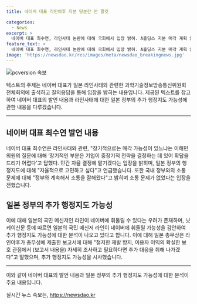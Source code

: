 ```yaml
---
title: 네이버 대표 라인야후 지분 당분간 안 팔것

categories:
  - News
excerpt: >
  네이버 대표 최수연, 라인사태 논란에 대해 국회에서 입장 밝혀. A홀딩스 지분 매각 계획 없다고 밝히며, 일본 총무성의 추가 행정지도 가능성도 언급. 최 대표는 라인야후의 자율적인 결정을 존중하며, 일본 정부와의 소통 문제는 없었다고 강조. 또한, 라인야후 관련 여야 의원들이 국정조사를 요구하는 상황이다.
feature_text: >
  네이버 대표 최수연, 라인사태 논란에 대해 국회에서 입장 밝혀. A홀딩스 지분 매각 계획 없다고 밝히며, 일본 총무성의 추가 행정지도 가능성도 언급. 최 대표는 라인야후의 자율적인 결정을 존중하며, 일본 정부와의 소통 문제는 없었다고 강조. 또한, 라인야후 관련 여야 의원들이 국정조사를 요구하는 상황이다.
image: 'https://newsdao.kr/res/images/meta/newsdao_breakingnews.jpg'
---
```


<p><img src="https://newsdao.kr/res/images/meta/newsdao_breakingnews.jpg" alt="pcversion 속보" /></p>

<p>텍스트의 주제는 네이버 대표가 일본 라인사태와 관련한 과학기술정보방송통신위원회 전체회의에 출석하고 질의응답을 통해 입장을 밝히는 내용입니다. 제공된 텍스트를 참고하여 네이버 대표의 발언 내용과 라인사태에 대한 일본 정부의 추가 행정지도 가능성에 관한 내용을 다루겠습니다.</p>

<hr />

<h2 data-ke-size="size26">네이버 대표 최수연 발언 내용</h2>

<p data-ke-size="size16">네이버 대표 최수연은 라인사태와 관련, "장기적으로는 매각 가능성이 있느냐는 이해민 의원의 질문에 대해 ‘장기적인 부분은 기업이 중장기적 전략을 결정하는 데 있어 확답을 드리기 어렵다’고 답했다. 민간 자율 결정에 맡기겠다는 입장을 밝히며, 일본 정부의 행정지도에 대해 "자율적으로 고민하고 싶다"고 언급했습니다. 또한 국내 정부와의 소통 문제에 대해 "정부와 계속해서 소통을 잘해왔다"고 밝히며 소통 문제가 없었다는 입장을 전했습니다.</p>

<h2 data-ke-size="size26">일본 정부의 추가 행정지도 가능성</h2>

<p data-ke-size="size16">이에 대해 일본의 국민 메신저인 라인이 네이버에 휘둘릴 수 있다는 우려가 존재하며, 닛케이신문 등에 따르면 일본의 국민 메신저 라인이 네이버에 휘둘릴 가능성을 감안하여 추가 행정지도 가능성에 대한 분석이 나오고 있다고 합니다. 이에 대해 일본 총무상은 라인야후가 총무성에 제출한 보고서에 대해 "철저한 재발 방지, 이용자 이익의 확실한 보호 관점에서 (보고서 내용을) 자세히 조사하고 필요하다면 추가 대응을 취해 나가겠다"고 말했으며, 추가 행정지도 가능성을 시사했습니다.</p>

<hr />

<p>이와 같이 네이버 대표의 발언 내용과 일본 정부의 추가 행정지도 가능성에 대한 분석이 주요 내용입니다.</p>
실시간 뉴스 속보는, <a href="https://newsdao.kr" rel="dofollow">https://newsdao.kr</a>


